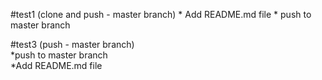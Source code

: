 #test1 (clone and push - master branch)
    * Add README.md file
    * push to master branch

#test3 (push - master branch) <br>
    *push to master branch <br>
    *Add README.md file <br>